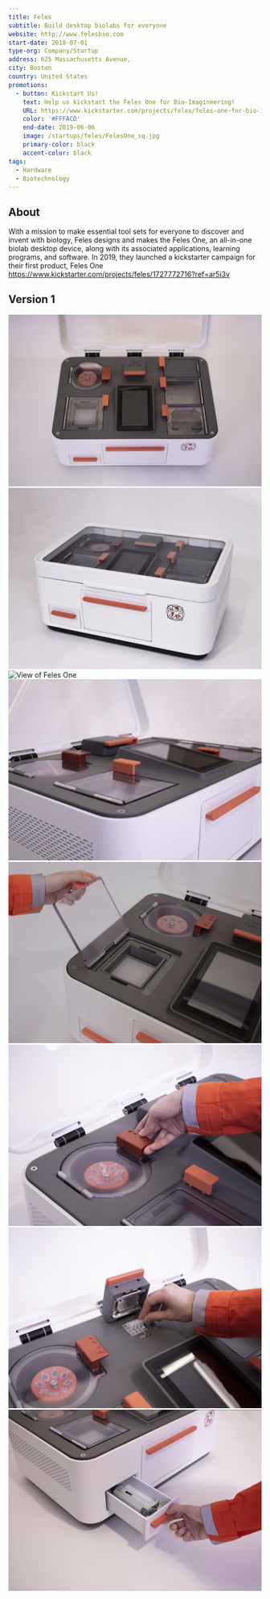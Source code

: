 ```yaml
---
title: Feles
subtitle: Build desktop biolabs for everyone
website: http://www.felesbio.com
start-date: 2018-07-01
type-org: Company/Startup
address: 625 Massachusetts Avenue, 
city: Boston
country: United States
promotions:
  - button: Kickstart Us!
    text: Help us kickstart the Feles One for Bio-Imagineering! 
    URL: https://www.kickstarter.com/projects/feles/feles-one-for-bio-imagineering?ref=ar5i3v
    color: '#FFFACD'
    end-date: 2019-06-06
    image: /startups/feles/FelesOne_sq.jpg
    primary-color: black
    accent-color: black
tags:
  - Hardware
  - Biotechnology
---
```


## About
With a mission to make essential tool sets for everyone to discover and invent with biology, Feles designs and makes the Feles One, an all-in-one biolab desktop device, along with its associated applications, learning programs, and software. In 2019, they launched a kickstarter campaign for their first product, Feles One
https://www.kickstarter.com/projects/feles/1727772716?ref=ar5i3v

## Version 1
<img src="/startups/feles/FelesOne_0.png" class="ui image fluid small-padded" alt="View of Feles One" />
<img src="/startups/feles/FelesOne_1.jpg" class="ui image fluid small-padded" alt="View of Feles One" />
<img src="/startups/feles/FelesOne_2.jpg" class="ui image fluid small-padded" alt="View of Feles One" />
<img src="/startups/feles/FelesOne_3.jpg" class="ui image fluid small-padded" alt="View of Feles One" />
<img src="/startups/feles/FelesOne_4.jpg" class="ui image fluid small-padded" alt="View of Feles One" />
<img src="/startups/feles/FelesOne_5.jpg" class="ui image fluid small-padded" alt="View of Feles One" />
<img src="/startups/feles/FelesOne_6.jpg" class="ui image fluid small-padded" alt="View of Feles One" />
<img src="/startups/feles/FelesOne_7.jpg" class="ui image fluid small-padded" alt="View of Feles One" />
